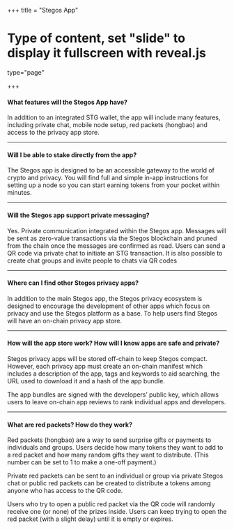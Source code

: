 +++
title = "Stegos App"
# Type of content, set "slide" to display it fullscreen with reveal.js
type="page"

+++

#### What features will the Stegos App have?
In addition to an integrated STG wallet, the app will include many features, including private chat, mobile node setup, red packets (hongbao) and access to the privacy app store.
___
#### Will I be able to stake directly from the app?
The Stegos app is designed to be an accessible gateway to the world of crypto and privacy. You will find full and simple in-app instructions for setting up a node so you can start earning tokens from your pocket within minutes.
___
#### Will the Stegos app support private messaging?
Yes. Private communication integrated within the Stegos app. Messages will be sent as zero-value transactions via the Stegos blockchain and pruned from the chain once the messages are confirmed as read. Users can send a QR code via private chat to initiate an STG transaction. It is also possible to create chat groups and invite people to chats via QR codes
___
#### Where can I find other Stegos privacy apps?
In addition to the main Stegos app, the Stegos privacy ecosystem is designed to encourage the development of other apps which focus on privacy and use the Stegos platform as a base. To help users find Stegos will have an on-chain privacy app store.
___
#### How will the app store work? How will I know apps are safe and private?
Stegos privacy apps will be stored off-chain to keep Stegos compact. However, each privacy app must create an on-chain manifest which includes a description of the app, tags and keywords to aid searching, the URL used to download it and a hash of the app bundle.

The app bundles are signed with the developers’ public key, which allows users to leave on-chain app reviews to rank individual apps and developers.
___
#### What are red packets? How do they work?
Red packets (hongbao) are a way to send surprise gifts or payments to individuals and groups. Users decide how many tokens they want to add to a red packet and how many random gifts they want to distribute. (This number can be set to 1 to make a one-off payment.)

Private red packets can be sent to an individual or group via private Stegos chat or public red packets can be created to distribute a tokens among anyone who has access to the QR code.

Users who try to open a public red packet via the QR code will randomly receive one (or none) of the prizes inside. Users can keep trying to open the red packet (with a slight delay) until it is empty or expires.